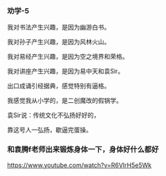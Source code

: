 ### 劝学-5

我对书法产生兴趣，是因为幽游白书。

我对孙子产生兴趣，是因为风林火山。

我对易经产生兴趣，是因为空之境界和荣格。

我对讲座产生兴趣，是因为易中天和袁Sir。

出口成诵引经据典，感觉特别有逼格。

我感觉我从小学的，是二创魔改的假锅学。

袁Sir说：传统文化不弘扬好好的，

靠这号人一弘扬，歇逼完蛋操。

### 和袁腾f老师出来锻炼身体一下，身体好什么都好
https://www.youtube.com/watch?v=R6VIrH5e5Wk
